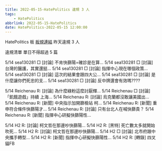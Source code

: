 ```yaml
---
title: 2022-05-15-HatePolitics 違規 3 人
tags:
    - HatePolitics
abbrlink: 2022-05-15-HatePolitics
date: HatePolitics-2022-05-15 12:00:00
---
```

HatePolitics 板 [板規連結](https://www.ptt.cc/bbs/HatePolitics/M.1617115262.A.D60.html)
昨天違規 3 人
<!-- more -->

違規清單
單日不得超過 5 篇

5/14 sea130281 □ [討論] 不肯快篩陽=確診是在算…
5/14 sea130281 □ [討論] 台灣的醫護，其實還挺…
5/14 sea130281 □ [討論] 指揮中心現在哪個政策…
5/14 sea130281 □ [討論] 這次的結果會跟四大公…
5/14 sea130281 □ [討論] 是什麼讓你們死忠的支…
5/14 sea130281 □ [討論] 反中牌還會有效嗎????

5/14 Reichenau R: [討論] 為什麼綠粉這麼討厭輝…
5/14 Reichenau □ [討論] 「飢餓遊戲」持續 上海…
5/14 Reichenau R: [討論] 烏克蘭都沒敢讓美國出…
5/14 Reichenau R: [新聞] 中央指示加開篩檢站 柯…
5/14 Reichenau R: [新聞] 重申符合條件快篩陽才…
5/14 Reichenau R: [討論] 只有台北人在喊快篩貴？
5/14 Reichenau R: [新聞] 指揮中心研擬快篩陽性…

5/14 H2 R: [討論] 柯文哲在那邊吵快篩陽…
5/14 H2 R: [黑特] 死亡數太多就開始吹死…
5/14 H2 R: [討論] 柯文哲在那邊吵快篩陽…
5/14 H2 □ [討論] 北市府跟中央攜手轉型…
5/14 H2 R: [新聞] 指揮中心研擬快篩陽性…
5/14 H2 R: [轉錄] 四叉貓FB